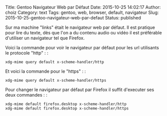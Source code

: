 Title: Gentoo Navigateur Web par Défaut
Date: 2015-10-25 14:02:17
Author: choiz
Category: text
Tags: gentoo, web, browser, default, navigateur
Slug: 2015-10-25-gentoo-navigateur-web-par-defaut
Status: published

Sur ma machine "links" était le navigateur web par défaut. Il est
pratique pour lire du texte, dès que l'on a du contenu audio ou vidéo il
est préférable d'utiliser un navigateur tel que Firefox.

Voici la commande pour voir le navigateur par défaut pour les url
utilisants le protocole "http" : :

    xdg-mime query default x-scheme-handler/http

Et voici la commande pour le "https" : :

    xdg-mime query default x-scheme-handler/https

Pour changer le navigateur par défaut par Firefox il suffit d'executer
ses deux commandes : :

    xdg-mime default firefox.desktop x-scheme-handler/http
    xdg-mime default firefox.desktop x-scheme-handler/https
